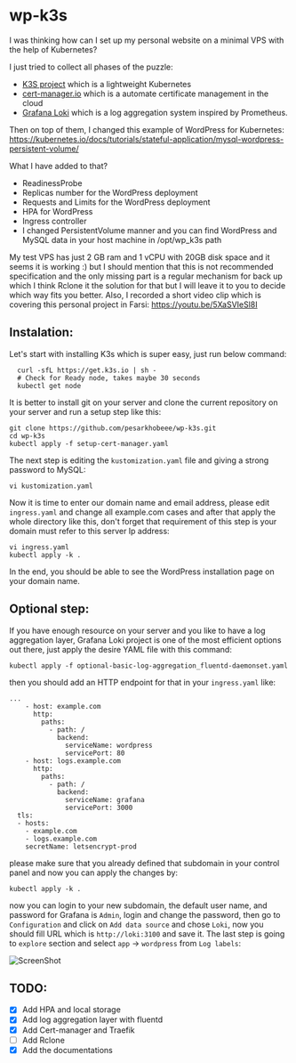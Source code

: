 # wp-k3s

I was thinking how can I set up my personal website on a minimal VPS with the help of Kubernetes?

I just tried to collect all phases of the puzzle:
* [K3S project](https://k3s.io/) which is a lightweight Kubernetes
* [cert-manager.io](https://cert-manager.io/) which is a automate certificate management in the cloud 
* [Grafana Loki](https://grafana.com/oss/loki/) which is a log aggregation system inspired by Prometheus.

Then on top of them, I changed this example of WordPress for Kubernetes:
https://kubernetes.io/docs/tutorials/stateful-application/mysql-wordpress-persistent-volume/

What I have added to that?
* ReadinessProbe
* Replicas number for the WordPress deployment
* Requests and Limits for the WordPress deployment
* HPA for WordPress
* Ingress controller
* I changed PersistentVolume manner and you can find WordPress and MySQL data in your host machine in /opt/wp_k3s path

My test VPS has just 2 GB ram and 1 vCPU with 20GB disk space and it seems it is working :) but I should mention that this is not recommended specification and the only missing part is a regular mechanism for back up which I think Rclone it the solution for that but I will leave it to you to decide which way fits you better.
Also, I recorded a short video clip which is covering this personal project in Farsi: 
https://youtu.be/5XaSVIeSl8I

## Instalation:

Let's start with installing K3s which is super easy, just run below command:

```
  curl -sfL https://get.k3s.io | sh -
  # Check for Ready node, takes maybe 30 seconds
  kubectl get node
```

It is better to install git on your server and clone the current repository on your server and run a setup step like this:

```
git clone https://github.com/pesarkhobeee/wp-k3s.git
cd wp-k3s
kubectl apply -f setup-cert-manager.yaml
```

The next step is editing the `kustomization.yaml` file and giving a strong password to MySQL:

```
vi kustomization.yaml
```

Now it is time to enter our domain name and email address, please edit `ingress.yaml` and change all example.com cases and after that apply the whole directory like this,  don't forget that requirement of this step is your domain must refer to this server Ip address:

```
vi ingress.yaml
kubectl apply -k .
```

In the end, you should be able to see the WordPress installation page on your domain name.

## Optional step:

If you have enough resource on your server and you like to have a log aggregation layer, Grafana Loki project is one of the most efficient options out there, just apply the desire YAML file with this command:

```
kubectl apply -f optional-basic-log-aggregation_fluentd-daemonset.yaml
```

then you should add an HTTP endpoint for that in your `ingress.yaml` like:

```
...
    - host: example.com
      http:
        paths:
          - path: /
            backend:
              serviceName: wordpress
              servicePort: 80
    - host: logs.example.com
      http:
        paths:
          - path: /
            backend:
              serviceName: grafana
              servicePort: 3000
  tls:
  - hosts:
    - example.com
    - logs.example.com
    secretName: letsencrypt-prod
```

please make sure that you already defined that subdomain in your control panel and now you can apply the changes by:

```
kubectl apply -k .
```

now you can login to your new subdomain, the default user name, and password for Grafana is `Admin`, login and change the password, then go to `Configuration` and click on `Add data source` and chose `Loki`, now you should fill URL which is `http://loki:3100` and save it. 
The last step is going to `explore` section and select `app` -> `wordpress` from `Log labels`:

![ScreenShot](https://raw.github.com/pesarkhobeee/wp-k3s/master/screenshot.png)

## TODO:
- [x] Add HPA and local storage
- [x] Add log aggregation layer with fluentd
- [x] Add Cert-manager and Traefik
- [ ] Add Rclone
- [x] Add the documentations
